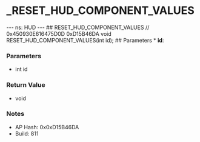 # _RESET_HUD_COMPONENT_VALUES

--- ns: HUD --- ## RESET_HUD_COMPONENT_VALUES  // 0x450930E616475D0D 0xD15B46DA void RESET_HUD_COMPONENT_VALUES(int id);   ## Parameters * **id**:

### Parameters
* int id

### Return Value
* void

### Notes
* AP Hash: 0x0xD15B46DA
* Build: 811

